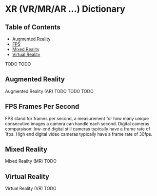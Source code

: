 XR (VR/MR/AR ...) Dictionary
=========

## Table of Contents

- [Augmented Reality](#augmented-reality)
- [FPS](#fps-frames-per-second)
- [Mixed Reality](#mixed-reality)
- [Virtual Reality](#virtual-reality)

TODO
TODO


<!---
## Table of Contents
 - [GitHub](#github)
  - [Ignore Whitespace](#ignore-whitespace)
  - [Adjust Tab Space](#adjust-tab-space)
  - [Commit History by Author](#commit-history-by-author)
  - [Cloning a Repository](#cloning-a-repository)
  - [Branch](#branch)
    - [Compare all Branches to Another Branch](#compare-all-branches-to-another-branch)
    - [Comparing Branches](#comparing-branches)
    - [Compare Branches across Forked Repositories](#compare-branches-across-forked-repositories)
  
-->




## Augmented Reality
Augmented Reality (AR)
TODO
TODO
TODO

## FPS Frames Per Second
FPS stand for frames per second, a measurement for how many unique consecutive images a camera can handle each second. Digital cameras comparaison: low-end digital still cameras typically have a frame rate of 1fps. High end digital video cameras typically have a frame rate of 30fps. 

## Mixed Reality
 Mixed Reality (MR)
TODO

## Virtual Reality
Virtual Reality (VR)
TODO
